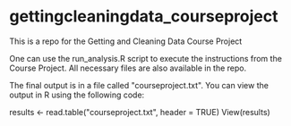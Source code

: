 # gettingcleaningdata_courseproject
This is a repo for the Getting and Cleaning Data Course Project

One can use the run_analysis.R script to execute the instructions from the Course Project. All necessary files are also available in the repo.

The final output is in a file called "courseproject.txt". You can view the output in R using the following code:

results <- read.table("courseproject.txt", header = TRUE)
View(results)





